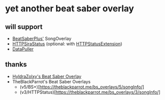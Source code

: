# yet another beat saber overlay

## will support 
- [BeatSaberPlus'](https://github.com/hardcpp/BeatSaberPlus/) SongOverlay
- [HTTPSiraStatus](https://github.com/denpadokei/HttpSiraStatus) (optional: with [HTTPStatusExtension](https://github.com/denpadokei/HttpStatusExtention))
- [DataPuller](https://github.com/ReadieFur/BSDataPuller/)

## thanks
- [HyldraZolxy's Beat Saber Overlay](https://github.com/HyldraZolxy/BeatSaber-Overlay)
- TheBlackParrot's Beat Saber Overlays 
    - (v5/BS+)[https://theblackparrot.me/bs_overlays/5/songInfo/]
    - (v3/HTTPStatus)[https://theblackparrot.me/bs_overlays/3/songInfo/]
